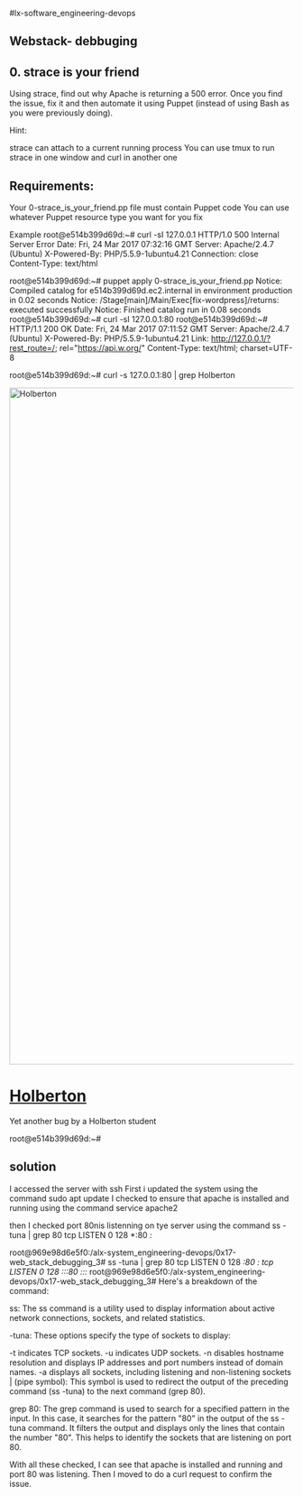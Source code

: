 #lx-software_engineering-devops

##  Webstack- debbuging

## 0. strace is your friend
Using strace, find out why Apache is returning a 500 error. Once you find the issue, fix it and then automate it using Puppet (instead of using Bash as you were previously doing).

Hint:

strace can attach to a current running process
You can use tmux to run strace in one window and curl in another one
## Requirements:

Your 0-strace_is_your_friend.pp file must contain Puppet code
You can use whatever Puppet resource type you want for you fix

Example
root@e514b399d69d:~# curl -sI 127.0.0.1
HTTP/1.0 500 Internal Server Error
Date: Fri, 24 Mar 2017 07:32:16 GMT
Server: Apache/2.4.7 (Ubuntu)
X-Powered-By: PHP/5.5.9-1ubuntu4.21
Connection: close
Content-Type: text/html

root@e514b399d69d:~# puppet apply 0-strace_is_your_friend.pp
Notice: Compiled catalog for e514b399d69d.ec2.internal in environment production in 0.02 seconds
Notice: /Stage[main]/Main/Exec[fix-wordpress]/returns: executed successfully
Notice: Finished catalog run in 0.08 seconds
root@e514b399d69d:~# curl -sI 127.0.0.1:80
root@e514b399d69d:~#
HTTP/1.1 200 OK
Date: Fri, 24 Mar 2017 07:11:52 GMT
Server: Apache/2.4.7 (Ubuntu)
X-Powered-By: PHP/5.5.9-1ubuntu4.21
Link: <http://127.0.0.1/?rest_route=/>; rel="https://api.w.org/"
Content-Type: text/html; charset=UTF-8

root@e514b399d69d:~# curl -s 127.0.0.1:80 | grep Holberton
<title>Holberton &#8211; Just another WordPress site</title>
<link rel="alternate" type="application/rss+xml" title="Holberton &raquo; Feed" href="http://127.0.0.1/?feed=rss2" />
<link rel="alternate" type="application/rss+xml" title="Holberton &raquo; Comments Feed" href="http://127.0.0.1/?feed=comments-rss2" />
        <div id="wp-custom-header" class="wp-custom-header"><img src="http://127.0.0.1/wp-content/themes/twentyseventeen/assets/images/header.jpg" width="2000" height="1200" alt="Holberton" /></div>  </div>
                            <h1 class="site-title"><a href="http://127.0.0.1/" rel="home">Holberton</a></h1>
        <p>Yet another bug by a Holberton student</p>
root@e514b399d69d:~#

## solution
I accessed the server with ssh
First i updated the system using the command sudo apt update
I checked to ensure that apache is installed and running
using the command service apache2

then I checked port 80nis listenning on tye server using the command ss -tuna | grep 80 
tcp LISTEN 0 128 *:80 *:*

root@969e98d6e5f0:/alx-system_engineering-devops/0x17-web_stack_debugging_3# ss -tuna | grep 80
tcp    LISTEN     0      128                    *:80
           *:*
tcp    LISTEN     0      128                   :::80
          :::*
root@969e98d6e5f0:/alx-system_engineering-devops/0x17-web_stack_debugging_3#
 Here's a breakdown of the command:

ss: The ss command is a utility used to display information about active network connections, sockets, and related statistics.

-tuna: These options specify the type of sockets to display:

-t indicates TCP sockets.
-u indicates UDP sockets.
-n disables hostname resolution and displays IP addresses and port numbers instead of domain names.
-a displays all sockets, including listening and non-listening sockets
| (pipe symbol): This symbol is used to redirect the output of the preceding command (ss -tuna) to the next command (grep 80).

grep 80: The grep command is used to search for a specified pattern in the input. In this case, it searches for the pattern "80" in the output of the ss -tuna command. It filters the output and displays only the lines that contain the number "80". This helps to identify the sockets that are listening on port 80.

With all these checked, I can see that apache is installed and running and port 80 was listening. Then I moved to do a curl request to confirm the issue.
